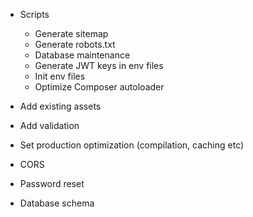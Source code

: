 - Scripts
  - Generate sitemap
  - Generate robots.txt
  - Database maintenance
  - Generate JWT keys in env files
  - Init env files
  - Optimize Composer autoloader

- Add existing assets
- Add validation
- Set production optimization (compilation, caching etc)
- CORS
- Password reset
- Database schema
